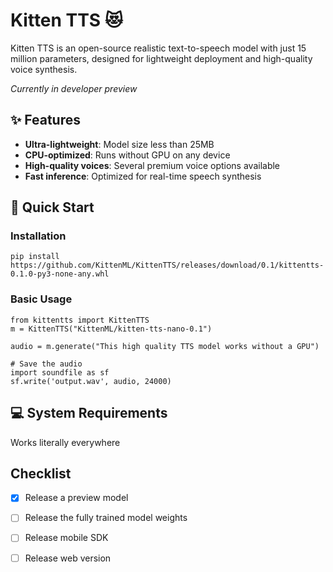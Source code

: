 # Kitten TTS 😻

Kitten TTS is an open-source realistic text-to-speech model with just 15 million parameters, designed for lightweight deployment and high-quality voice synthesis.

*Currently in developer preview*



## ✨ Features

- **Ultra-lightweight**: Model size less than 25MB
- **CPU-optimized**: Runs without GPU on any device
- **High-quality voices**: Several premium voice options available
- **Fast inference**: Optimized for real-time speech synthesis



## 🚀 Quick Start

### Installation

```
pip install https://github.com/KittenML/KittenTTS/releases/download/0.1/kittentts-0.1.0-py3-none-any.whl
```



 ### Basic Usage 

```
from kittentts import KittenTTS
m = KittenTTS("KittenML/kitten-tts-nano-0.1")

audio = m.generate("This high quality TTS model works without a GPU")

# Save the audio
import soundfile as sf
sf.write('output.wav', audio, 24000)

```





## 💻 System Requirements

Works literally everywhere



## Checklist 

- [x] Release a preview model
- [ ] Release the fully trained model weights
- [ ] Release mobile SDK 
- [ ] Release web version 

